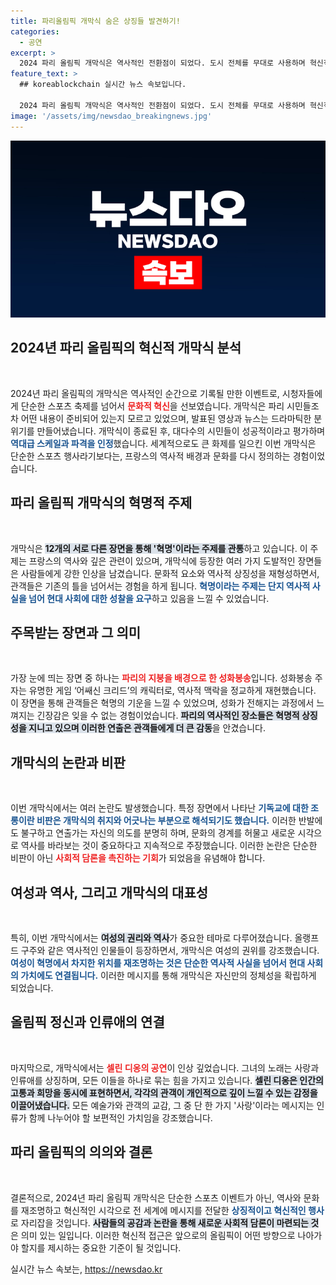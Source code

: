 ```yaml
---
title: 파리올림픽 개막식 숨은 상징들 발견하기!
categories:
  - 공연
excerpt: >
  2024 파리 올림픽 개막식은 역사적인 전환점이 되었다. 도시 전체를 무대로 사용하며 혁신적이고 도발적인 프로그램으로 찬사와 논란을 동시에 불러일으킨 이 행사에서, 셀린 디옹의 감동적인 무대가 마지막을 장식했다.
feature_text: >
  ## koreablockchain 실시간 뉴스 속보입니다.

  2024 파리 올림픽 개막식은 역사적인 전환점이 되었다. 도시 전체를 무대로 사용하며 혁신적이고 도발적인 프로그램으로 찬사와 논란을 동시에 불러일으킨 이 행사에서, 셀린 디옹의 감동적인 무대가 마지막을 장식했다.
image: '/assets/img/newsdao_breakingnews.jpg'
---
```


<p><img src="/assets/img/newsdao_breakingnews.jpg" alt="koreablockchain 속보" /></p>

<h2 data-ke-size="size26">2024년 파리 올림픽의 혁신적 개막식 분석</h2>

<p data-ke-size="size16">&nbsp;</p>

<p>2024년 파리 올림픽의 개막식은 역사적인 순간으로 기록될 만한 이벤트로, 시청자들에게 단순한 스포츠 축제를 넘어서 <b><span style="color: #ee2323;">문화적 혁신</span></b>을 선보였습니다. 개막식은 파리 시민들조차 어떤 내용이 준비되어 있는지 모르고 있었으며, 발표된 영상과 뉴스는 드라마틱한 분위기를 만들어냈습니다. 개막식이 종료된 후, 대다수의 시민들이 성공적이라고 평가하며 <b><span style="color: #1a5490;">역대급 스케일과 파격을 인정</span></b>했습니다. 세계적으로도 큰 화제를 일으킨 이번 개막식은 단순한 스포츠 행사라기보다는, 프랑스의 역사적 배경과 문화를 다시 정의하는 경험이었습니다.</p>

<h2 data-ke-size="size26">파리 올림픽 개막식의 혁명적 주제</h2>

<p data-ke-size="size16">&nbsp;</p>

<p>개막식은 <b><span style="background-color: #21538527;">12개의 서로 다른 장면을 통해 '혁명'이라는 주제를 관통</span></b>하고 있습니다. 이 주제는 프랑스의 역사와 깊은 관련이 있으며, 개막식에 등장한 여러 가지 도발적인 장면들은 사람들에게 강한 인상을 남겼습니다. 문화적 요소와 역사적 상징성을 재형성하면서, 관객들은 기존의 틀을 넘어서는 경험을 하게 됩니다. <b><span style="color: #1a5490;">혁명이라는 주제는 단지 역사적 사실을 넘어 현대 사회에 대한 성찰을 요구</span></b>하고 있음을 느낄 수 있었습니다.</p>

<h2 data-ke-size="size26">주목받는 장면과 그 의미</h2>

<p data-ke-size="size16">&nbsp;</p>

<p>가장 눈에 띄는 장면 중 하나는 <b><span style="color: #ee2323;">파리의 지붕을 배경으로 한 성화봉송</span></b>입니다. 성화봉송 주자는 유명한 게임 ‘어쌔신 크리드’의 캐릭터로, 역사적 맥락을 정교하게 재현했습니다. 이 장면을 통해 관객들은 혁명의 기운을 느낄 수 있었으며, 성화가 전해지는 과정에서 느껴지는 긴장감은 잊을 수 없는 경험이었습니다. <b><span style="background-color: #21538527;">파리의 역사적인 장소들은 혁명적 상징성을 지니고 있으며 이러한 연출은 관객들에게 더 큰 감동</span></b>을 안겼습니다.</p>

<h2 data-ke-size="size26">개막식의 논란과 비판</h2>

<p data-ke-size="size16">&nbsp;</p>

<p>이번 개막식에서는 여러 논란도 발생했습니다. 특정 장면에서 나타난 <b><span style="color: #1a5490;">기독교에 대한 조롱이란 비판은 개막식의 취지와 어긋나는 부분으로 해석되기도 했습니다.</span></b> 이러한 반발에도 불구하고 연출가는 자신의 의도를 분명히 하며, 문화의 경계를 허물고 새로운 시각으로 역사를 바라보는 것이 중요하다고 지속적으로 주장했습니다. 이러한 논란은 단순한 비판이 아닌 <b><span style="color: #ee2323;">사회적 담론을 촉진하는 기회</span></b>가 되었음을 유념해야 합니다.</p>

<h2 data-ke-size="size26">여성과 역사, 그리고 개막식의 대표성</h2>

<p data-ke-size="size16">&nbsp;</p>

<p>특히, 이번 개막식에서는 <b><span style="background-color: #21538527;">여성의 권리와 역사</span></b>가 중요한 테마로 다루어졌습니다. 올랭프 드 구주와 같은 역사적인 인물들이 등장하면서, 개막식은 여성의 권위를 강조했습니다. <b><span style="color: #1a5490;">여성이 혁명에서 차지한 위치를 재조명하는 것은 단순한 역사적 사실을 넘어서 현대 사회의 가치에도 연결됩니다.</span></b> 이러한 메시지를 통해 개막식은 자신만의 정체성을 확립하게 되었습니다.</p>

<h2 data-ke-size="size26">올림픽 정신과 인류애의 연결</h2>

<p data-ke-size="size16">&nbsp;</p>

<p>마지막으로, 개막식에서는 <b><span style="color: #ee2323;">셀린 디옹의 공연</span></b>이 인상 깊었습니다. 그녀의 노래는 사랑과 인류애를 상징하며, 모든 이들을 하나로 묶는 힘을 가지고 있습니다. <b><span style="background-color: #21538527;">셀린 디옹은 인간의 고통과 희망을 동시에 표현하면서, 각각의 관객이 개인적으로 깊이 느낄 수 있는 감정을 이끌어냈습니다.</span></b> 모든 예술가와 관객의 교감, 그 중 단 한 가지 '사랑'이라는 메시지는 인류가 함께 나누어야 할 보편적인 가치임을 강조했습니다.</p>

<h2 data-ke-size="size26">파리 올림픽의 의의와 결론</h2>

<p data-ke-size="size16">&nbsp;</p>

<p>결론적으로, 2024년 파리 올림픽 개막식은 단순한 스포츠 이벤트가 아닌, 역사와 문화를 재조명하고 혁신적인 시각으로 전 세계에 메시지를 전달한 <b><span style="color: #1a5490;">상징적이고 혁신적인 행사</span></b>로 자리잡을 것입니다. <b><span style="background-color: #21538527;">사람들의 공감과 논란을 통해 새로운 사회적 담론이 마련되는 것</span></b>은 의미 있는 일입니다. 이러한 혁신적 접근은 앞으로의 올림픽이 어떤 방향으로 나아가야 할지를 제시하는 중요한 기준이 될 것입니다.</p>
실시간 뉴스 속보는, <a href="https://newsdao.kr" rel="dofollow">https://newsdao.kr</a>


